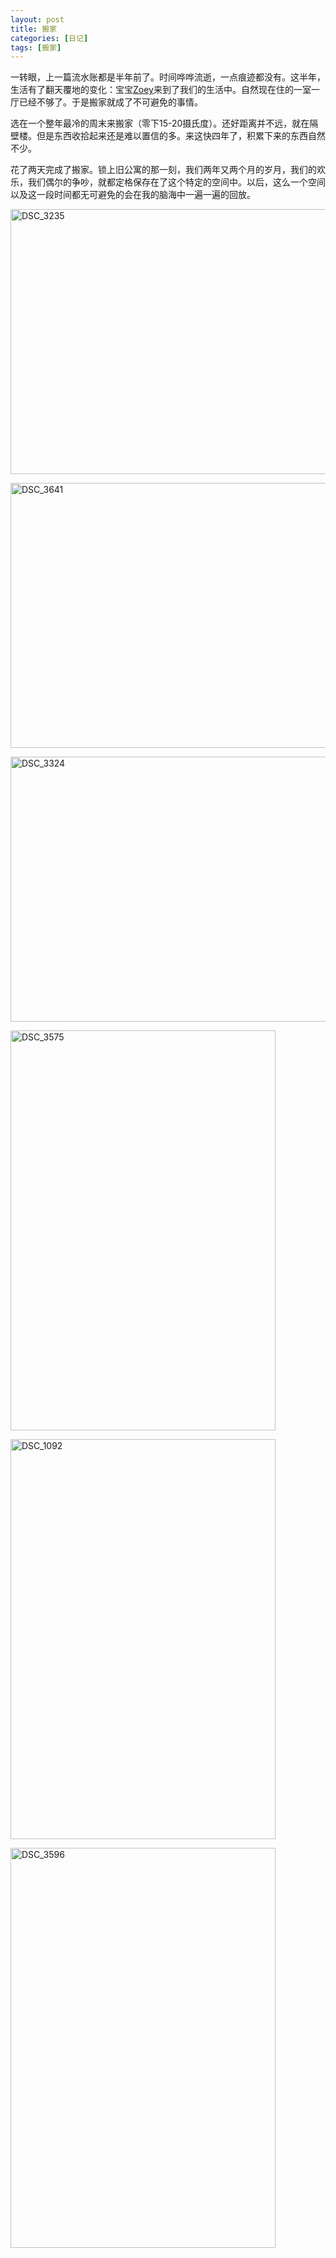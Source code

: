 ```yaml
---
layout: post
title: 搬家  
categories: [日记]
tags: [搬家]
---
```


一转眼，上一篇流水账都是半年前了。时间哗哗流逝，一点痕迹都没有。这半年，生活有了翻天覆地的变化：宝宝[Zoey](www.daijiang.name/zoey)来到了我们的生活中。自然现在住的一室一厅已经不够了。于是搬家就成了不可避免的事情。

选在一个整年最冷的周末来搬家（零下15-20摄氏度）。还好距离并不远，就在隔壁楼。但是东西收拾起来还是难以置信的多。来这快四年了，积累下来的东西自然不少。

花了两天完成了搬家。锁上旧公寓的那一刻，我们两年又两个月的岁月，我们的欢乐，我们偶尔的争吵，就都定格保存在了这个特定的空间中。以后，这么一个空间以及这一段时间都无可避免的会在我的脑海中一遍一遍的回放。

<a href="https://www.flickr.com/photos/96722728@N04/16188164833" title="DSC_3235 by Li Daijiang, on Flickr"><img src="https://farm8.staticflickr.com/7627/16188164833_8e0b849f93_z.jpg" width="640" height="424" alt="DSC_3235"></a>

<a href="https://www.flickr.com/photos/96722728@N04/13885571915" title="DSC_3641 by Li Daijiang, on Flickr"><img src="https://farm3.staticflickr.com/2931/13885571915_b97c28dcb7_z.jpg" width="640" height="424" alt="DSC_3641"></a>

<a href="https://www.flickr.com/photos/96722728@N04/11781632356" title="DSC_3324 by Li Daijiang, on Flickr"><img src="https://farm8.staticflickr.com/7339/11781632356_11aaaafe06_z.jpg" width="640" height="424" alt="DSC_3324"></a>

<a href="https://www.flickr.com/photos/96722728@N04/16782205546" title="DSC_3575 by Li Daijiang, on Flickr"><img src="https://farm9.staticflickr.com/8695/16782205546_f4d48e851a_z.jpg" width="424" height="640" alt="DSC_3575"></a>

<a href="https://www.flickr.com/photos/96722728@N04/11781225896" title="DSC_1092 by Li Daijiang, on Flickr"><img src="https://farm6.staticflickr.com/5534/11781225896_f42ff06d13_z.jpg" width="424" height="640" alt="DSC_1092"></a>

<a href="https://www.flickr.com/photos/96722728@N04/13885641373" title="DSC_3596 by Li Daijiang, on Flickr"><img src="https://farm3.staticflickr.com/2878/13885641373_1742da318e_z.jpg" width="424" height="640" alt="DSC_3596"></a>

